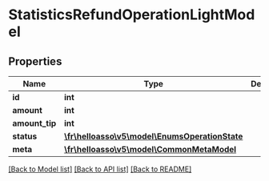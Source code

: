 # StatisticsRefundOperationLightModel

## Properties
Name | Type | Description | Notes
------------ | ------------- | ------------- | -------------
**id** | **int** |  | [optional] 
**amount** | **int** |  | [optional] 
**amount_tip** | **int** |  | [optional] 
**status** | [**\fr\helloasso\v5\model\EnumsOperationState**](EnumsOperationState.md) |  | [optional] 
**meta** | [**\fr\helloasso\v5\model\CommonMetaModel**](CommonMetaModel.md) |  | [optional] 

[[Back to Model list]](../README.md#documentation-for-models) [[Back to API list]](../README.md#documentation-for-api-endpoints) [[Back to README]](../README.md)


